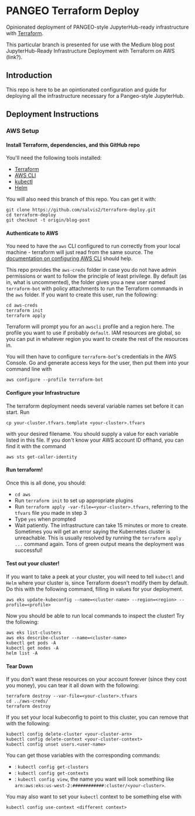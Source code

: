 # PANGEO Terraform Deploy

Opinionated deployment of PANGEO-style JupyterHub-ready infrastructure with [Terraform](https://www.terraform.io/). 

This particular branch is presented for use with the Medium blog post JupyterHub-Ready Infrastructure Deployment with Terraform on AWS (link?).

## Introduction

This repo is here to be an opintionated configuration and guide for deploying all the infrastructure necessary for a Pangeo-style JupyterHub. 

## Deployment Instructions

### AWS Setup

#### Install Terraform, dependencies, and this GitHub repo

You'll need the following tools installed:

- [Terraform](https://www.terraform.io/downloads.html)
- [AWS CLI](https://aws.amazon.com/cli/)
- [kubectl](https://kubernetes.io/docs/tasks/tools/install-kubectl/)
- [Helm](https://helm.sh/docs/intro/install/)

You will also need this branch of this repo. You can get it with:

```
git clone https://github.com/salvis2/terraform-deploy.git
cd terraform-deploy
git checkout -t origin/blog-post
```

#### Authenticate to AWS

You need to have the `aws` CLI configured to run correctly from your local machine - terraform will just read from the same source. The [documentation on configuring AWS CLI](https://docs.aws.amazon.com/cli/latest/userguide/cli-chap-configure.html) should help.

This repo provides the `aws-creds` folder in case you do not have admin permissions or want to follow the principle of least privilege. By default (as in, what is uncommented), the folder gives you a new user named `terraform-bot` with policy attachments to run the Terraform commands in the `aws` folder. If you want to create this user, run the following:

```
cd aws-creds
terraform init
terraform apply
```

Terraform will prompt you for an `awscli` profile and a region here. The profile you want to use if probably `default`. IAM resources are global, so you can put in whatever region you want to create the rest of the resources in.

You will then have to configure `terraform-bot`'s credentials in the AWS Console. Go and generate access keys for the user, then put them into your command line with 

```
aws configure --profile terraform-bot
```

#### Configure your Infrastructure

The terraform deployment needs several variable names set before it can start. Run

```
cp your-cluster.tfvars.template <your-cluster>.tfvars
```

with your desired filename. You should supply a value for each variable listed in this file. If you don't know your AWS account ID offhand, you can find it with the command

```
aws sts get-caller-identity
```

#### Run terraform!

Once this is all done, you should:

- `cd aws`
- Run `terraform init` to set up appropriate plugins
- Run `terraform apply -var-file=<your-cluster>.tfvars`, referring to the `tfvars` file you made in step 3
- Type `yes` when prompted
- Wait patiently. The infrastructure can take 15 minutes or more to create. Sometimes you will get an error saying the Kubernetes cluster is unreachable. This is usually resolved by running the `terraform apply ...` command again. Tons of green output means the deployment was successful!

#### Test out your cluster!

If you want to take a peek at your cluster, you will need to tell `kubectl` and `Helm` where your cluster is, since Terraform doesn't modify them by default. Do this with the following command, filling in values for your deployment.

```
aws eks update-kubeconfig --name=<cluster-name> --region=<region> --profile=<profile>
```

Now you should be able to run local commands to inspect the cluster! Try the following:

```
aws eks list-clusters
aws eks describe-cluster --name=<cluster-name>
kubectl get pods -A
kubectl get nodes -A
helm list -A
```

#### Tear Down

If you don't want these resources on your account forever (since they cost you money), you can tear it all down with the following:

```
terraform destroy --var-file=<your-cluster>.tfvars
cd ../aws-creds/
terraform destroy
```

If you set your local kubeconfig to point to this cluster, you can remove that with the following:

```
kubectl config delete-cluster <your-cluster-arn>
kubectl config delete-context <your-cluster-context>
kubectl config unset users.<user-name>
```

You can get those variables with the corresponding commands:
- <your-cluster-arn>: `kubectl config get-clusters`
- <your-cluster-context>: `kubectl config get-contexts`
- <user-name>: `kubectl config view`, the name you want will look something like `arn:aws:eks:us-west-2:############:cluster/<your-cluster>`.

You may also want to set your `kubectl` context to be something else with

```
kubectl config use-context <different context>
```

